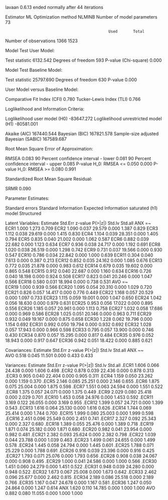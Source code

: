 lavaan 0.6.13 ended normally after 44 iterations

  Estimator                                         ML
  Optimization method                           NLMINB
  Number of model parameters                        73

                                                  Used       Total
  Number of observations                          1366        1523

Model Test User Model:
                                                      
  Test statistic                              6132.542
  Degrees of freedom                               593
  P-value (Chi-square)                           0.000

Model Test Baseline Model:

  Test statistic                             25797.690
  Degrees of freedom                               630
  P-value                                        0.000

User Model versus Baseline Model:

  Comparative Fit Index (CFI)                    0.780
  Tucker-Lewis Index (TLI)                       0.766

Loglikelihood and Information Criteria:

  Loglikelihood user model (H0)             -83647.272
  Loglikelihood unrestricted model (H1)     -80581.001
                                                      
  Akaike (AIC)                              167440.544
  Bayesian (BIC)                            167821.578
  Sample-size adjusted Bayesian (SABIC)     167589.687

Root Mean Square Error of Approximation:

  RMSEA                                          0.083
  90 Percent confidence interval - lower         0.081
  90 Percent confidence interval - upper         0.085
  P-value H_0: RMSEA <= 0.050                    0.000
  P-value H_0: RMSEA >= 0.080                    0.991

Standardized Root Mean Square Residual:

  SRMR                                           0.090

Parameter Estimates:

  Standard errors                             Standard
  Information                                 Expected
  Information saturated (h1) model          Structured

Latent Variables:
                   Estimate  Std.Err  z-value  P(>|z|)   Std.lv  Std.all
  ANX =~                                                                
    ECR1              1.000                               1.273    0.709
    ECR2              1.090    0.037   29.579    0.000    1.387    0.829
    ECR3              1.112    0.038   29.619    0.000    1.415    0.830
    ECR4              1.104    0.039   28.351    0.000    1.405    0.794
    ECR5              0.835    0.040   21.002    0.000    1.062    0.587
    ECR6              0.882    0.039   22.682    0.000    1.123    0.634
    ECR7              0.936    0.038   24.717    0.000    1.192    0.691
    ECR8              1.020    0.038   26.519    0.000    1.298    0.742
    ECR9              0.731    0.037   19.566    0.000    0.930    0.547
    ECR10             0.786    0.034   22.842    0.000    1.000    0.639
    ECR11             0.304    0.040    7.613    0.000    0.387    0.213
    ECR12             0.852    0.035   24.162    0.000    1.085    0.676
    ECR13             0.772    0.035   21.878    0.000    0.983    0.612
    ECR14             0.679    0.035   19.602    0.000    0.865    0.548
    ECR15             0.912    0.040   22.687    0.000    1.160    0.634
    ECR16             0.726    0.040   18.198    0.000    0.924    0.508
    ECR17             0.823    0.041   20.246    0.000    1.047    0.566
    ECR18             0.580    0.031   18.994    0.000    0.738    0.531
  AVO =~                                                                
    ECR19             1.000                               0.939    0.566
    ECR20             1.095    0.054   20.310    0.000    1.029    0.720
    ECR21             0.826    0.057   14.417    0.000    0.776    0.449
    ECR22             1.168    0.057   20.529    0.000    1.097    0.733
    ECR23             1.115    0.059   19.001    0.000    1.047    0.650
    ECR24             1.042    0.056   18.630    0.000    0.979    0.631
    ECR25             0.953    0.056   17.022    0.000    0.895    0.556
    ECR26             1.185    0.057   20.961    0.000    1.113    0.758
    ECR27             1.032    0.058   17.686    0.000    0.969    0.586
    ECR28             1.025    0.051   20.146    0.000    0.963    0.711
    ECR29             0.932    0.049   19.167    0.000    0.875    0.658
    ECR30             1.228    0.062   19.796    0.000    1.154    0.692
    ECR31             0.992    0.050   19.794    0.000    0.932    0.692
    ECR32             1.028    0.057   17.943    0.000    0.966    0.598
    ECR33             0.795    0.057   13.900    0.000    0.746    0.430
    ECR34             0.870    0.057   15.295    0.000    0.817    0.484
    ECR35             0.976    0.052   18.943    0.000    0.917    0.647
    ECR36             0.942    0.051   18.422    0.000    0.885    0.621

Covariances:
                   Estimate  Std.Err  z-value  P(>|z|)   Std.lv  Std.all
  ANX ~~                                                                
    AVO               0.518    0.045   11.501    0.000    0.433    0.433

Variances:
                   Estimate  Std.Err  z-value  P(>|z|)   Std.lv  Std.all
   .ECR1              1.606    0.066   24.438    0.000    1.606    0.498
   .ECR2              0.878    0.039   22.436    0.000    0.878    0.313
   .ECR3              0.905    0.040   22.404    0.000    0.905    0.311
   .ECR4              1.159    0.050   23.262    0.000    1.159    0.370
   .ECR5              2.146    0.085   25.251    0.000    2.146    0.655
   .ECR6              1.875    0.075   25.004    0.000    1.875    0.598
   .ECR7              1.551    0.063   24.594    0.000    1.551    0.522
   .ECR8              1.375    0.057   24.071    0.000    1.375    0.449
   .ECR9              2.029    0.080   25.418    0.000    2.029    0.701
   .ECR10             1.453    0.058   24.976    0.000    1.453    0.592
   .ECR11             3.169    0.122   26.055    0.000    3.169    0.955
   .ECR12             1.399    0.057   24.721    0.000    1.399    0.543
   .ECR13             1.616    0.064   25.130    0.000    1.616    0.626
   .ECR14             1.744    0.069   25.414    0.000    1.744    0.700
   .ECR15             1.999    0.080   25.003    0.000    1.999    0.598
   .ECR16             2.451    0.096   25.549    0.000    2.451    0.741
   .ECR17             2.327    0.092   25.343    0.000    2.327    0.680
   .ECR18             1.389    0.055   25.476    0.000    1.389    0.718
   .ECR19             1.871    0.074   25.182    0.000    1.871    0.680
   .ECR20             0.982    0.041   23.954    0.000    0.982    0.481
   .ECR21             2.382    0.093   25.624    0.000    2.382    0.798
   .ECR22             1.039    0.044   23.788    0.000    1.039    0.463
   .ECR23             1.499    0.061   24.655    0.000    1.499    0.578
   .ECR24             1.445    0.058   24.794    0.000    1.445    0.601
   .ECR25             1.788    0.071   25.229    0.000    1.788    0.691
   .ECR26             0.916    0.039   23.396    0.000    0.916    0.425
   .ECR27             1.793    0.071   25.076    0.000    1.793    0.656
   .ECR28             0.908    0.038   24.067    0.000    0.908    0.495
   .ECR29             1.000    0.041   24.586    0.000    1.000    0.566
   .ECR30             1.451    0.060   24.279    0.000    1.451    0.522
   .ECR31             0.948    0.039   24.280    0.000    0.948    0.522
   .ECR32             1.673    0.067   25.008    0.000    1.673    0.642
   .ECR33             2.462    0.096   25.677    0.000    2.462    0.815
   .ECR34             2.189    0.086   25.518    0.000    2.189    0.766
   .ECR35             1.167    0.047   24.678    0.000    1.167    0.581
   .ECR36             1.247    0.050   24.864    0.000    1.247    0.614
    ANX               1.620    0.110   14.785    0.000    1.000    1.000
    AVO               0.882    0.080   11.055    0.000    1.000    1.000

